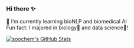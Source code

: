 ### Hi there ✨
🔭 I’m currently learning bioNLP and biomedical AI    
Fun fact: I majored in biology:deciduous_tree: and data science:dart:!   

<!--
**soochem/soochem** is a ✨ _special_ ✨ repository because its `README.md` (this file) appears on your GitHub profile.

Here are some ideas to get you started:

- 🔭 I’m currently working on ...
- 🌱 I’m currently learning ...
- 👯 I’m looking to collaborate on ...
- 🤔 I’m looking for help with ...
- 💬 Ask me about ...
- 📫 How to reach me: ...
- 😄 Pronouns: ...
- ⚡ Fun fact: ...
-->
[![soochem's GitHub Stats](https://github-readme-stats.vercel.app/api?username=soochem&show_icons=true&theme=vue-dark)](https://github.com/anuraghazra/github-readme-stats)
